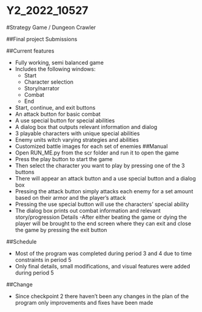 # Y2_2022_10527

#Strategy Game / Dungeon Crawler

##Final project Submissions

##Current features
-	Fully working, semi balanced game
-	Includes the following windows:
    - Start
    - Character selection
    - Story/narrator
    - Combat
    - End
-	Start, continue, and exit buttons
-	An attack button for basic combat
-	A use special button for special abilities
-	A dialog box that outputs relevant information and dialog
-	3 playable characters with unique special abilities
-	Enemy units witch varying strategies and abilities
-	Customized battle images for each set of enemies
##Manual
- Open RUN_ME.py from the scr folder and run it to open the game
- Press the play button to start the game
- Then select the character you want to play by pressing one of the 3 buttons
- There will appear an attack button and a use special button and a dialog box
- Pressing the attack button simply attacks each enemy for a set amount based 
on their armor and the player’s attack
- Pressing the use special button will use the characters’ special ability
- The dialog box prints out combat information and relevant story/progression 
Details
-After either beating the game or dying the player will be brought to the end screen where they can exit and close the game by pressing the exit button

##Schedule
- Most of the program was completed during period 3 and 4 due to time constraints in period 5
- Only final details, small modifications, and visual features were added during period 5

##Change
- Since checkpoint 2 there haven’t been any changes in the plan of the program only improvements and fixes have been made



